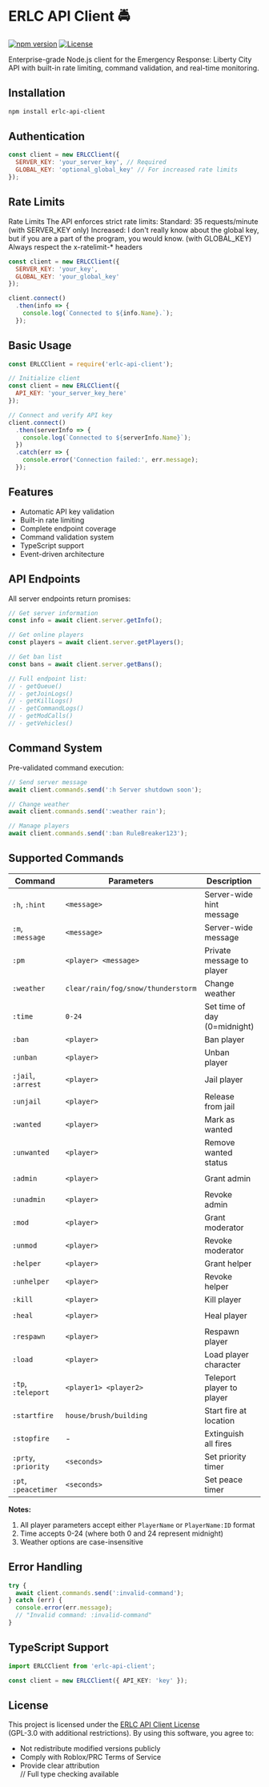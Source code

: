 # ERLC API Client 🚔

[![npm version](https://img.shields.io/npm/v/erlc-api-client)](https://www.npmjs.com/package/erlc-api-client)
[![License](https://img.shields.io/badge/License-MIT%20with%20Restrictions-blue)](LICENSE.md)

Enterprise-grade Node.js client for the Emergency Response: Liberty City API with built-in rate limiting, command validation, and real-time monitoring.

## Installation

```bash
npm install erlc-api-client
```

## Authentication

```javascript
const client = new ERLCClient({
  SERVER_KEY: 'your_server_key', // Required
  GLOBAL_KEY: 'optional_global_key' // For increased rate limits
});
```

## Rate Limits
Rate Limits
The API enforces strict rate limits:
Standard: 35 requests/minute (with SERVER_KEY only)
Increased: I don't really know about the global key, but if you are a part of the program, you would know. (with GLOBAL_KEY)
Always respect the x-ratelimit-* headers
```js
const client = new ERLCClient({
  SERVER_KEY: 'your_key',
  GLOBAL_KEY: 'your_global_key'
});

client.connect()
  .then(info => {
    console.log(`Connected to ${info.Name}.`);
  });
```

## Basic Usage
```js
const ERLCClient = require('erlc-api-client');

// Initialize client
const client = new ERLCClient({
  API_KEY: 'your_server_key_here'
});

// Connect and verify API key
client.connect()
  .then(serverInfo => {
    console.log(`Connected to ${serverInfo.Name}`);
  })
  .catch(err => {
    console.error('Connection failed:', err.message);
  });
```
## Features
- Automatic API key validation
- Built-in rate limiting
- Complete endpoint coverage
- Command validation system
- TypeScript support
- Event-driven architecture

## API Endpoints
All server endpoints return promises:
```js
// Get server information
const info = await client.server.getInfo();

// Get online players
const players = await client.server.getPlayers(); 

// Get ban list
const bans = await client.server.getBans();

// Full endpoint list:
// - getQueue()
// - getJoinLogs() 
// - getKillLogs()
// - getCommandLogs()
// - getModCalls()
// - getVehicles()
```

## Command System
Pre-validated command execution:
```js
// Send server message
await client.commands.send(':h Server shutdown soon');

// Change weather
await client.commands.send(':weather rain');

// Manage players
await client.commands.send(':ban RuleBreaker123');
```

## Supported Commands

| Command               | Parameters                     | Description                          | Example                     |
|-----------------------|--------------------------------|--------------------------------------|-----------------------------|
| `:h`, `:hint`        | `<message>`                   | Server-wide hint message             | `:h Server restarting soon` |
| `:m`, `:message`     | `<message>`                   | Server-wide message                  | `:m Important update`       |
| `:pm`                | `<player> <message>`          | Private message to player            | `:pm Player1 Hello!`        |
| `:weather`           | `clear/rain/fog/snow/thunderstorm` | Change weather                  | `:weather snow`             |
| `:time`              | `0-24`                        | Set time of day (0=midnight)         | `:time 18`                  |
| `:ban`               | `<player>`                    | Ban player                           | `:ban RuleBreaker`          |
| `:unban`             | `<player>`                    | Unban player                         | `:unban ReformedPlayer`     |
| `:jail`, `:arrest`   | `<player>`                    | Jail player                          | `:jail Suspect`             |
| `:unjail`            | `<player>`                    | Release from jail                    | `:unjail Player`            |
| `:wanted`            | `<player>`                    | Mark as wanted                       | `:wanted Criminal`          |
| `:unwanted`          | `<player>`                    | Remove wanted status                 | `:unwanted Player`          |
| `:admin`             | `<player>`                    | Grant admin                          | `:admin TrustedPlayer`      |
| `:unadmin`           | `<player>`                    | Revoke admin                         | `:unadmin Player`           |
| `:mod`               | `<player>`                    | Grant moderator                      | `:mod ResponsiblePlayer`    |
| `:unmod`             | `<player>`                    | Revoke moderator                     | `:unmod Player`             |
| `:helper`            | `<player>`                    | Grant helper                         | `:helper NewPlayer`         |
| `:unhelper`          | `<player>`                    | Revoke helper                        | `:unhelper Player`          |
| `:kill`              | `<player>`                    | Kill player                          | `:kill Player`              |
| `:heal`              | `<player>`                    | Heal player                          | `:heal InjuredPlayer`       |
| `:respawn`           | `<player>`                    | Respawn player                       | `:respawn Player`           |
| `:load`              | `<player>`                    | Load player character                | `:load Player`              |
| `:tp`, `:teleport`   | `<player1> <player2>`         | Teleport player to player            | `:tp Player1 Player2`       |
| `:startfire`         | `house/brush/building`        | Start fire at location               | `:startfire house`          |
| `:stopfire`          | -                             | Extinguish all fires                 | `:stopfire`                 |
| `:prty`, `:priority` | `<seconds>`                   | Set priority timer                   | `:prty 300`                 |
| `:pt`, `:peacetimer` | `<seconds>`                   | Set peace timer                      | `:pt 600`                   |

**Notes:**
1. All player parameters accept either `PlayerName` or `PlayerName:ID` format
2. Time accepts 0-24 (where both 0 and 24 represent midnight)
3. Weather options are case-insensitive

## Error Handling
```js
try {
  await client.commands.send(':invalid-command');
} catch (err) {
  console.error(err.message); 
  // "Invalid command: :invalid-command"
}
```
## TypeScript Support
```ts
import ERLCClient from 'erlc-api-client';

const client = new ERLCClient({ API_KEY: 'key' });
```

## License  
This project is licensed under the [ERLC API Client License](LICENSE.md)  
(GPL-3.0 with additional restrictions). By using this software, you agree to:  
- Not redistribute modified versions publicly  
- Comply with Roblox/PRC Terms of Service  
- Provide clear attribution  
// Full type checking available
```
